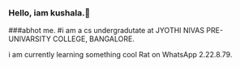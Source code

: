 ### Hello, iam kushala.👋
###abhot me.
#i am a cs undergradutate at JYOTHI NIVAS PRE-UNIVARSITY COLLEGE, BANGALORE.

i am currently learning something cool Rat on WhatsApp 2.22.8.79.
<!--
**kushalamgowda/kushalamgowda** is a ✨ _special_ ✨ repository because its `README.md` (this file) appears on your GitHub profile.

Here are some ideas to get you started:

- 🔭 I’m currently working on ...
- 🌱 I’m currently learning ...
- 👯 I’m looking to collaborate on ...
- 🤔 I’m looking for help with ...
- 💬 Ask me about ...
- 📫 How to reach me: ...
- 😄 Pronouns: ...
- ⚡ Fun fact: ...
-->
